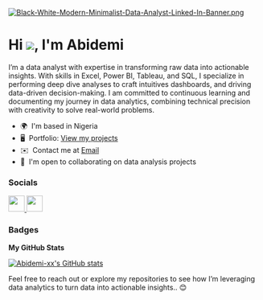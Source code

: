 [![Black-White-Modern-Minimalist-Data-Analyst-Linked-In-Banner.png](https://i.postimg.cc/k4BQ6tf4/Black-White-Modern-Minimalist-Data-Analyst-Linked-In-Banner.png)](https://postimg.cc/qhHhWgfV)

Hi ![](https://user-images.githubusercontent.com/18350557/176309783-0785949b-9127-417c-8b55-ab5a4333674e.gif), I'm Abidemi
==========================================================================================================================================

I’m a data analyst with expertise in transforming raw data into actionable insights. With skills in Excel, Power BI, Tableau, and SQL, I specialize in performing deep dive analyses to craft intuitives dashboards, and driving data-driven decision-making. I am committed to continuous learning and documenting my journey in data analytics, combining technical precision with creativity to solve real-world problems.

* 🌍  I'm based in Nigeria
* 🖥️  Portfolio: [View my projects](http://https://www.datascienceportfol.io/olowookereabidemi)
* ✉️  Contact me at [Email](mailto:abidemikaothar@gmail.com)
* 🤝  I'm open to collaborating on data analysis projects


### Socials

<p align="left"> <a href="https://www.linkedin.com/in/olowookereabidemi" target="_blank" rel="noreferrer"> <picture> <source media="(prefers-color-scheme: dark)" srcset="https://raw.githubusercontent.com/danielcranney/readme-generator/main/public/icons/socials/linkedin-dark.svg" /> <source media="(prefers-color-scheme: light)" srcset="https://raw.githubusercontent.com/danielcranney/readme-generator/main/public/icons/socials/linkedin.svg" /> <img src="https://raw.githubusercontent.com/danielcranney/readme-generator/main/public/icons/socials/linkedin.svg" width="32" height="32" /> </picture> </a> <a href="https://www.x.com/abidemi__xx" target="_blank" rel="noreferrer"> <picture> <source media="(prefers-color-scheme: dark)" srcset="https://raw.githubusercontent.com/danielcranney/readme-generator/main/public/icons/socials/twitter-dark.svg" /> <source media="(prefers-color-scheme: light)" srcset="https://raw.githubusercontent.com/danielcranney/readme-generator/main/public/icons/socials/twitter.svg" /> <img src="https://raw.githubusercontent.com/danielcranney/readme-generator/main/public/icons/socials/twitter.svg" width="32" height="32" /> </picture> </a></p>

### Badges

<b>My GitHub Stats</b>

<a href="http://www.github.com/Abidemi-xx"><img src="https://github-readme-stats.vercel.app/api?username=Olowookere-Abidemi&show_icons=true&hide=prs,issues,&title_color=3382ed&text_color=ffffff&icon_color=3382ed&bg_color=000000&hide_border=true&show_icons=true" alt="Abidemi-xx's GitHub stats" /></a>

Feel free to reach out or explore my repositories to see how I’m leveraging data analytics to turn data into actionable insights.. 😊
